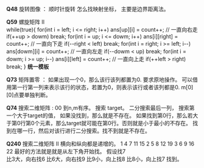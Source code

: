 **Q48**     旋转图像 ： 顺时针旋转
            怎么找映射坐标， 主要是边界距离法。

**Q59**     螺旋矩阵 II  
            while(true){
                for(int i = left; i <= right; i++) ans[up][i] = count++;  // 一直向右走
                if(++up > dowm) break;
                for(int i = up; i <= dowm; i++) ans[i][right] = count++;  // 一直向下走
                if(--right < left) break;
                for(int i = right; i >= left; i--) ans[dowm][i] = count++;  // 一直向左走
                if(--dowm < up) break;
                for(int i = dowm; i >= up; i--) ans[i][left] = count++;   // 一直向上走
                if(++left > right) break;
            }
            **统一模板**


**Q73**       矩阵置零  ： 如果出现一个0，那么该行该列都置为0. 要求原地操作。
              可以借用第一行第一列来表示该行的状态，若置为0，则表示该行或者该列都是0. m[0][0]点要单独判断。



**Q74**       搜索二维矩阵 : 00 到n,m有序。 搜索 target。
              二分搜索最后一列， 搜索第一个大于target的值， 如果没找到，那么就是不存在。
              如果找到第0行，那么若大于第0行第0个元素，那么target就可能在第0行。否则就是小于最小的不存在。
              找到在哪一行，然后对该行进行二分搜索。找不到就是不存在。

**Q240**      搜索二维矩阵 II  横向和纵向都是递增的。
              1 4 7 11 15
              2 5 8 12 19
              3 6 9 16 22
              最好的方法就是就是从左下角开始找。 假设找7   
              比3大，向右找6
              比6大，向右找9
              比9小，向上找8
              比8小，向上找7
              找到。